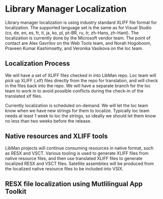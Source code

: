 # Library Manager Localization

Library manager localization is using industry standard XLIFF file format for localization. The supported language set is the same as for Visual Studio (cs, de, en, es, fr, it, ja, ko, pl, pt-BR, ru, tr, zh-Hans, zh-Hant). The localization is currently done by the Microsoft vendor team. The point of contact are Alex Gavrilov on the Web Tools team, and Norah Hogoboom, Praveen Kumar Kashimsetty, and Veronika Vasikova on the loc team.

## Localization Process

We will have a set of XLIFF files checked in into LibMan repo. Loc team will pick up XLIFF (.xlf) files directly from the repo for translation, and will check in the files back into the repo. We will have a separate branch for the loc team to work in to avoid possible conflicts during the check-in of the translated xlf files. 

Currently localization is scheduled on-demand. We will let the loc team know when we have new strings for them to localize. Typically loc team needs at least 1 week to loc the strings, so ideally we should let them know no less than two weeks before the release. 

## Native resources and XLIFF tools

LibMan projects will continue consuming resources in native format, such as RESX and VSCT. Various tooling is used to generate XLIFF files from native resource files, and then use translated XLIFF files to generate localized RESX and VSCT files. Satellite assemblies will be produced from the localized native resource files to be included into VSIX. 

## RESX file localization using Mutlilingual App Toolkit

